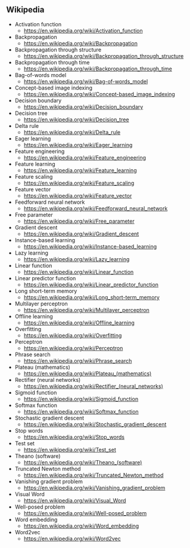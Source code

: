 ## Wikipedia
* Activation function
  * https://en.wikipedia.org/wiki/Activation_function
* Backpropagation
  * https://en.wikipedia.org/wiki/Backpropagation
* Backpropagation through structure
  * https://en.wikipedia.org/wiki/Backpropagation_through_structure
* Backpropagation through time
  * https://en.wikipedia.org/wiki/Backpropagation_through_time
* Bag-of-words model
  * https://en.wikipedia.org/wiki/Bag-of-words_model
* Concept-based image indexing
  * https://en.wikipedia.org/wiki/Concept-based_image_indexing
* Decision boundary
  * https://en.wikipedia.org/wiki/Decision_boundary
* Decision tree
  * https://en.wikipedia.org/wiki/Decision_tree
* Delta rule
  * https://en.wikipedia.org/wiki/Delta_rule
* Eager learning
  * https://en.wikipedia.org/wiki/Eager_learning
* Feature engineering
  * https://en.wikipedia.org/wiki/Feature_engineering
* Feature learning
  * https://en.wikipedia.org/wiki/Feature_learning
* Feature scaling
  * https://en.wikipedia.org/wiki/Feature_scaling
* Feature vector
  * https://en.wikipedia.org/wiki/Feature_vector
* Feedforward neural network
  * https://en.wikipedia.org/wiki/Feedforward_neural_network
* Free parameter
  * https://en.wikipedia.org/wiki/Free_parameter
* Gradient descent
  * https://en.wikipedia.org/wiki/Gradient_descent
* Instance-based learning
  * https://en.wikipedia.org/wiki/Instance-based_learning
* Lazy learning
  * https://en.wikipedia.org/wiki/Lazy_learning
* Linear function
  * https://en.wikipedia.org/wiki/Linear_function
* Linear predictor function
  * https://en.wikipedia.org/wiki/Linear_predictor_function
* Long short-term memory
  * https://en.wikipedia.org/wiki/Long_short-term_memory
* Multilayer perceptron
  * https://en.wikipedia.org/wiki/Multilayer_perceptron
* Offline learning
  * https://en.wikipedia.org/wiki/Offline_learning
* Overfitting
  * https://en.wikipedia.org/wiki/Overfitting
* Perceptron
  * https://en.wikipedia.org/wiki/Perceptron
* Phrase search
  * https://en.wikipedia.org/wiki/Phrase_search
* Plateau (mathematics)
  * https://en.wikipedia.org/wiki/Plateau_(mathematics)
* Rectifier (neural networks)
  * https://en.wikipedia.org/wiki/Rectifier_(neural_networks)
* Sigmoid function
  * https://en.wikipedia.org/wiki/Sigmoid_function
* Softmax function
  * https://en.wikipedia.org/wiki/Softmax_function
* Stochastic gradient descent
  * https://en.wikipedia.org/wiki/Stochastic_gradient_descent
* Stop words
  * https://en.wikipedia.org/wiki/Stop_words
* Test set
  * https://en.wikipedia.org/wiki/Test_set
* Theano (software)
  * https://en.wikipedia.org/wiki/Theano_(software)
* Truncated Newton method
  * https://en.wikipedia.org/wiki/Truncated_Newton_method
* Vanishing gradient problem
  * https://en.wikipedia.org/wiki/Vanishing_gradient_problem
* Visual Word
  * https://en.wikipedia.org/wiki/Visual_Word
* Well-posed problem
  * https://en.wikipedia.org/wiki/Well-posed_problem
* Word embedding
  * https://en.wikipedia.org/wiki/Word_embedding
* Word2vec
  * https://en.wikipedia.org/wiki/Word2vec
